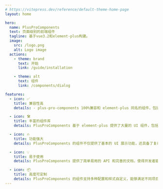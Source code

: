 ```yaml
---
# https://vitepress.dev/reference/default-theme-home-page
layout: home

hero:
  name: PlusProComponents
  text: 页面级别的前端组件
  tagline: 基于vue3.2和element-plus构建。
  image:
    src: /logo.png
    alt: Logo image
  actions:
    - theme: brand
      text: 开始
      link: /guide/installation

    - theme: alt
      text: 组件
      link: /components/dialog

features:
  - icon: ✅
    title: 兼容性高
    details: - plus-pro-components 100%兼容和 element-plus 同名的组件，包括属性，事件，方法，插槽等。

  - icon: 🛠️
    title: 丰富的组件库
    details: PlusProComponents 基于 element-plus 提供了大量的 UI 组件，包括表格、表单、图表等，能够满足大多数企业应用的需求。

  - icon: 🔥
    title: 功能强大
    details: PlusProComponents 的组件不仅提供了基本的 UI 展示功能，还具备了复杂的数据操作和业务逻辑处理能力，能够快速构建出功能强大的企业应用。

  - icon: 💡
    title: 易于使用
    details: PlusProComponents 提供了简单易用的 API 和完善的文档，使得开发者能够快速上手并使用其中的组件。

  - icon: 📦
    title: 高度可定制
    details: PlusProComponents 的组件支持多种配置和样式自定义，能够满足不同项目的需求。
---
```

